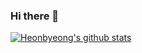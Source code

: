 ### Hi there 👋

[![Heonbyeong's github stats](https://github-readme-stats.vercel.app/api?username=Heonbyeong&theme=highcontrast)](https://github.com/anuraghazra/github-readme-stats)


<!--
**Heonbyeong/Heonbyeong** is a ✨ _special_ ✨ repository because its `README.md` (this file) appears on your GitHub profile.

Here are some ideas to get you started:

- 🔭 I’m currently working on ...
- 🌱 I’m currently learning ...
- 👯 I’m looking to collaborate on ...
- 🤔 I’m looking for help with ...
- 💬 Ask me about ...
- 📫 How to reach me: ...
- 😄 Pronouns: ...
- ⚡ Fun fact: ...
-->

